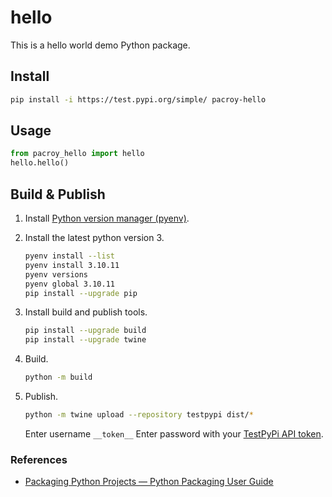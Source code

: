 # hello

This is a hello world demo Python package.

## Install

```sh
pip install -i https://test.pypi.org/simple/ pacroy-hello
```

## Usage

```python
from pacroy_hello import hello
hello.hello()
```

## Build & Publish

1. Install [Python version manager (pyenv)](https://github.com/pyenv/pyenv#installation).
2. Install the latest python version 3.

   ```sh
   pyenv install --list
   pyenv install 3.10.11
   pyenv versions
   pyenv global 3.10.11
   pip install --upgrade pip
   ```
3. Install build and publish tools.

   ```sh
   pip install --upgrade build
   pip install --upgrade twine
   ```

4. Build.

   ```sh
   python -m build
   ```

5. Publish.

   ```sh
   python -m twine upload --repository testpypi dist/*
   ```

   Enter username `__token__`
   Enter password with your [TestPyPi API token](https://test.pypi.org/manage/account/token/).

### References

- [Packaging Python Projects — Python Packaging User Guide](https://packaging.python.org/en/latest/tutorials/packaging-projects/)